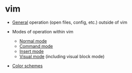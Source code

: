 # vim

- [General](general.md) operation (open files, config, etc.) outside of vim

- Modes of operation within vim
    - [Normal mode](mode_normal.md)
    - [Command mode](mode_command.md)
    - [Insert mode](mode_insert.md)
    - [Visual mode](mode_visual.md) (including visual block mode)

- [Color schemes](color_schemes.md) 

